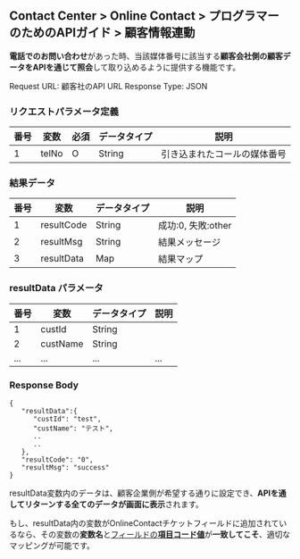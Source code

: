 ## Contact Center > Online Contact > プログラマーのためのAPIガイド > 顧客情報連動

**電話でのお問い合わせ**があった時、当該媒体番号に該当する**顧客会社側の顧客データをAPIを通じて照会**して取り込めるように提供する機能です。

Request URL: 顧客社のAPI URL
Response Type: JSON

### リクエストパラメータ定義
|番号|変数|必須|データタイプ|説明|
|----|----|----|---------|----|
|1   |telNo|O  |String   |引き込まれたコールの媒体番号|

### 結果データ
|番号|変数|データタイプ|説明|
|----|---|-----------|---|
|1   |resultCode|String|成功:0, 失敗:other|
|2   |resultMsg |String|結果メッセージ|
|3   |resultData|Map   |結果マップ|

### resultData パラメータ
|番号|変数|データタイプ|説明|
|----|---|-----------|---|
|1  |custId|String   |   |
|2  |custName|String |   |
|...|...     |...    |...|

### Response Body
```
{
   "resultData":{
      "custId": "test",
      "custName": "テスト",
      ..
      ..
   },
   "resultCode": "0",
   "resultMsg": "success"
}
```

resultData変数内のデータは、顧客企業側が希望する通りに設定でき、**APIを通してリターンする全てのデータが画面に表示**されます。

もし、resultData内の変数がOnlineContactチケットフィールドに追加されているなら、その変数の**変数名**と[フィールドの**項目コード値**](https://docs.toast.com/ko/Contact%20Center/ko/online-contact-guide-service-management#_22)が**一致してこそ**、適切なマッピングが可能です。
